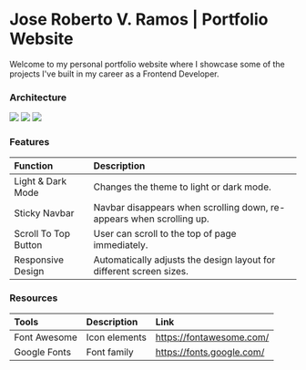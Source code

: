 # Jose Roberto V. Ramos | Portfolio Website

Welcome to my personal portfolio website where I showcase some of the projects I've built in my career as a Frontend Developer.

### Architecture

<img src="https://img.shields.io/badge/HTML5-E34F26?style=for-the-badge&logo=html5&logoColor=white"> <img src="https://img.shields.io/badge/SASS-hotpink.svg?style=for-the-badge&logo=SASS&logoColor=white" /> <img src="https://img.shields.io/badge/JavaScript-F7DF1E?style=for-the-badge&logo=javascript&logoColor=black">

### Features

| Function             | Description                                                          |
| :------------------- | :------------------------------------------------------------------- |
| Light & Dark Mode    | Changes the theme to light or dark mode.                             |
| Sticky Navbar        | Navbar disappears when scrolling down, re-appears when scrolling up. |
| Scroll To Top Button | User can scroll to the top of page immediately.                      |
| Responsive Design    | Automatically adjusts the design layout for different screen sizes.  |

### Resources

| Tools        | Description   | Link                      |
| :----------- | :------------ | :------------------------ |
| Font Awesome | Icon elements | https://fontawesome.com/  |
| Google Fonts | Font family   | https://fonts.google.com/ |
